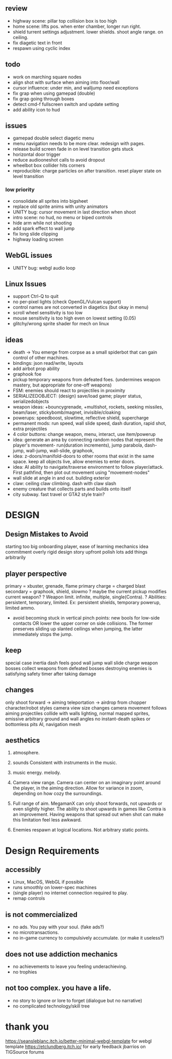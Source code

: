 ## review
+ highway scene: pillar top collision box is too high
+ home scene: lifts pos. when enter chamber, longer run right.
+ shield turrent settings adjustment. lower shields. shoot angle range. on ceiling.
+ fix diagetic text in front
+ respawn using cyclic index

## todo
- work on marching square nodes
- align shot with surface when aiming into floor/wall
- cursor influence: under min, and walljump need exceptions
- fix grap when using gamepad (double)
- fix grap going through boxes
- detect cmd-f fullscreen switch and update setting
- add ability icon to hud

## issues
- gamepad double select diagetic menu
- menu navigation needs to be more clear. redesign with pages.
- release build screen fade in on level transition gets stuck
- horizontal door trigger
- reduce audiooneshot calls to avoid dropout
- wheelbot box collider hits corners
- reproducible: charge particles on after transition. reset player state on level transition

### low priority
- consolidate all sprites into bigsheet
- replace old sprite anims with unity animators
- UNITY bug: cursor movement in last direction when shoot
- intro scene: no hud, no menu or biped controls
- hide arm while not shooting
- add spark effect to wall jump
- fix long slide clipping
- highway loading screen

## WebGL issues
- UNITY bug: webgl audio loop

## Linux Issues
- support Ctrl-Q to quit
- no per-pixel lights (check OpenGL/Vulcan support)
- control names are not converted in diagetics (but okay in menu)
- scroll wheel sensitivity is too low
- mouse sensitivity is too high even on lowest setting (0.05)
- glitchy/wrong sprite shader for mech on linux

## ideas
- death -> You emerge from corpse as a small spiderbot that can gain control of other machines.
- bindings: json read/write, layouts
- add airbot prop ability
- graphook foe
- pickup temporary weapons from defeated foes. (undermines weapon mastery, but appropriate for one-off weapons)
- FSM: enemies should react to projectiles in proximity
- SERIALIZEDOBJECT: (design) save/load game; player status, serializedobjects
- weapon ideas: +bouncygrenade, +multishot, rockets, seeking missiles, beam/laser, stickybomb/magnet, invisible/cloaking
- powerups: speedboost, slowtime, reflective shield, supercharge
- permanent mods: run speed, wall slide speed, dash duration, rapid shot, extra projectiles
- 4 color buttons: change weapon, menu, interact, use item/powerup
- idea: generate an area by connecting random nodes that represent the player's movement- run(duration increments), jump parabola, dash-jump, wall-jump, wall-slide, graphook,
- idea: z-doors/manifold-doors to other rooms that exist in the same space. keep all objects live, allow enemies to enter doors.
- idea: AI ability to navigate/traverse environment to follow player/attack. First pathfind, then plot out movement using "movement-nodes"
- wall slide at angle in and out. building exterior
- claw: ceiling claw climbing. dash with claw slash
- enemy creature that collects parts and builds onto itself
- city subway. fast travel or GTA2 style train?

# DESIGN
## Design Mistakes to Avoid
starting too big
onboarding player, ease of learning mechanics
idea commitment
overly rigid design
story upfront
polish lots
add things arbitrarily

## player perspective
primary = xbuster, grenade, flame
primary charge = charged blast
secondary = graphook, shield, slowmo
? maybe the current pickup modifies current weapon?
? Weapon limit. infinite, multiple, single(Contra).
? Abilities: persistent, temporary, limited. Ex: persistent shields, temporary powerup, limited ammo.
- avoid becoming stuck in vertical pinch points: new bools for low-side contacts OR lower the upper corner on side collisions. The former preserves sliding up slanted ceilings when jumping, the latter immediately stops the jump.

## keep
special case inertia
dash feels good
wall jump
wall slide
charge weapon
bosses
collect weapons from defeated bosses
destroying enemies is satisfying
safety timer after taking damage

## changes
only shoot forward -> aiming
teleportation -> airdrop from chopper
character/robot styles
camera view size changes
camera movement follows aiming
projectiles collide with walls
lighting, normal mapped sprites, emissive
arbitrary ground and wall angles
no instant-death spikes or bottomless pits
AI, navigation mesh

## aesthetics
1. atmosphere.

2. sounds
Consistent with instruments in the music.
3. music
energy. melody.

1. Camera view range.
Camera can center on an imaginary point around the player, in the aiming direction. Allow for variance in zoom, depending on how cozy the surroundings.
2. Full range of aim.
MegamanX can only shoot forwards, not upwards or even slightly higher. The ability to shoot upwards in games like Contra is an improvement. Having weapons that spread out when shot can make this limitation feel less awkward.
3. Enemies respawn at logical locations.
Not arbitrary static points.


# Design Requirements
## accessibly
- Linux, MacOS, WebGL if possible
- runs smoothly on lower-spec machines
- (single player) no internet connection required to play.
- remap controls
## is not commercialized
- no ads. You pay with your soul. (fake ads?)
- no microtransactions.
- no in-game currency to compulsively accumulate. (or make it useless?)
## does not use addiction mechanics
- no achievements to leave you feeling underachieving.
- no trophies
## not too complex. you have a life.
- no story to ignore or lore to forget (dialogue but no narrative)
- no complicated technology/skill tree


# thank you
https://seansleblanc.itch.io/better-minimal-webgl-template for webgl template
https://etclundberg.itch.io/ for early feedback
jbarrios on TIGSource forums
